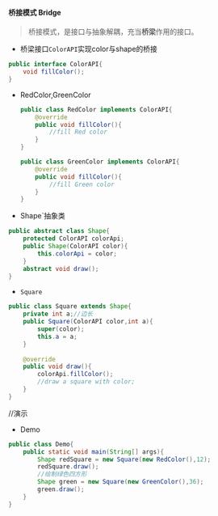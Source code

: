 #### 桥接模式 Bridge

> 桥接模式，是接口与抽象解耦，充当**桥梁**作用的接口。

- 桥梁接口`ColorAPI`实现color与shape的桥接

```java
public interface ColorAPI{
    void fillColor();
}
```

- RedColor,GreenColor

  ```java
  public class RedColor implements ColorAPI{
      @override
      public void fillColor(){
          //fill Red color
      }
  }
  ```

  ```java
  public class GreenColor implements ColorAPI{
      @override
      public void fillColor(){
          //fill Green color
      }
  }
  ```


- Shape`抽象类

```java
public abstract class Shape{
    protected ColorAPI colorApi;
    public Shape(ColorAPI color){
        this.colorApi = color;
    }
    abstract void draw();
}
```

- `Square`

```java
public class Square extends Shape{
    private int a;//边长
    public Square(ColorAPI color,int a){
        super(color);
        this.a = a;
    }
    
    @override
    public void draw(){
        colorApi.fillColor();
        //draw a square with color;
    }
}
```

//演示

- Demo

```java
public class Demo{
    public static void main(String[] args){
        Shape redSquare = new Square(new RedColor(),12);
        redSquare.draw();
        //绘制绿色四方形
        Shape green = new Square(new GreenColor(),36);
        green.draw();
    }
}
```

